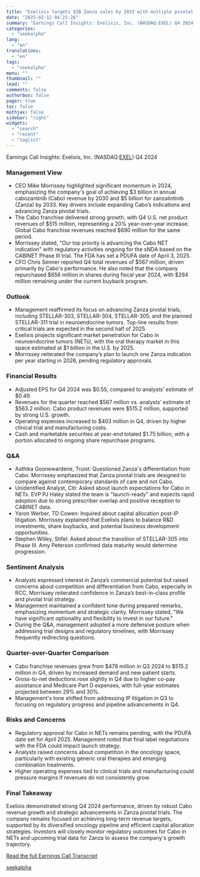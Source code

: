 ```yaml
---
title: "Exelixis targets $5B Zanza sales by 2033 with multiple pivotal trials in progress"
date: "2025-02-12 04:25:26"
summary: "Earnings Call Insights: Exelixis, Inc. (NASDAQ:EXEL) Q4 2024 Management View CEO Mike Morrissey highlighted significant momentum in 2024, emphasizing the company's goal of achieving $3 billion in annual cabozantinib (Cabo) revenue by 2030 and $5 billion for zanzalintinib (Zanza) by 2033. Key drivers include expanding Cabo’s indications and advancing Zanza..."
categories:
  - "seekalpha"
lang:
  - "en"
translations:
  - "en"
tags:
  - "seekalpha"
menu: ""
thumbnail: ""
lead: ""
comments: false
authorbox: false
pager: true
toc: false
mathjax: false
sidebar: "right"
widgets:
  - "search"
  - "recent"
  - "taglist"
---
```


Earnings Call Insights: Exelixis, Inc. (NASDAQ:[EXEL](https://seekingalpha.com/symbol/EXEL "Exelixis, Inc.")) Q4 2024

### Management View

* CEO Mike Morrissey highlighted significant momentum in 2024, emphasizing the company's goal of achieving $3 billion in annual cabozantinib (Cabo) revenue by 2030 and $5 billion for zanzalintinib (Zanza) by 2033. Key drivers include expanding Cabo’s indications and advancing Zanza pivotal trials.
* The Cabo franchise delivered strong growth, with Q4 U.S. net product revenues of $515 million, representing a 20% year-over-year increase. Global Cabo franchise revenues reached $690 million for the same period.
* Morrissey stated, "Our top priority is advancing the Cabo NET indication" with regulatory activities ongoing for the sNDA based on the CABINET Phase III trial. The FDA has set a PDUFA date of April 3, 2025.
* CFO Chris Senner reported Q4 total revenues of $567 million, driven primarily by Cabo's performance. He also noted that the company repurchased $656 million in shares during fiscal year 2024, with $294 million remaining under the current buyback program.

### Outlook

* Management reaffirmed its focus on advancing Zanza pivotal trials, including STELLAR-303, STELLAR-304, STELLAR-305, and the planned STELLAR-311 trial in neuroendocrine tumors. Top-line results from critical trials are expected in the second half of 2025.
* Exelixis projects significant market penetration for Cabo in neuroendocrine tumors (NETs), with the oral therapy market in this space estimated at $1 billion in the U.S. by 2025.
* Morrissey reiterated the company’s plan to launch one Zanza indication per year starting in 2026, pending regulatory approvals.

### Financial Results

* Adjusted EPS for Q4 2024 was $0.55, compared to analysts’ estimate of $0.49.
* Revenues for the quarter reached $567 million vs. analysts’ estimate of $563.2 million. Cabo product revenues were $515.2 million, supported by strong U.S. growth.
* Operating expenses increased to $403 million in Q4, driven by higher clinical trial and manufacturing costs.
* Cash and marketable securities at year-end totaled $1.75 billion, with a portion allocated to ongoing share repurchase programs.

### Q&A

* Asthika Goonewardene, Truist: Questioned Zanza's differentiation from Cabo. Morrissey emphasized that Zanza pivotal trials are designed to compare against contemporary standards of care and not Cabo.
* Unidentified Analyst, Citi: Asked about launch expectations for Cabo in NETs. EVP PJ Haley stated the team is "launch-ready" and expects rapid adoption due to strong prescriber overlap and positive reception to CABINET data.
* Yaron Werber, TD Cowen: Inquired about capital allocation post-IP litigation. Morrissey explained that Exelixis plans to balance R&D investments, share buybacks, and potential business development opportunities.
* Stephen Willey, Stifel: Asked about the transition of STELLAR-305 into Phase III. Amy Peterson confirmed data maturity would determine progression.

### Sentiment Analysis

* Analysts expressed interest in Zanza’s commercial potential but raised concerns about competition and differentiation from Cabo, especially in RCC. Morrissey reiterated confidence in Zanza’s best-in-class profile and pivotal trial strategy.
* Management maintained a confident tone during prepared remarks, emphasizing momentum and strategic clarity. Morrissey stated, "We have significant optionality and flexibility to invest in our future."
* During the Q&A, management adopted a more defensive posture when addressing trial designs and regulatory timelines, with Morrissey frequently redirecting questions.

### Quarter-over-Quarter Comparison

* Cabo franchise revenues grew from $478 million in Q3 2024 to $515.2 million in Q4, driven by increased demand and new patient starts.
* Gross-to-net deductions rose slightly in Q4 due to higher co-pay assistance and Medicare Part D expenses, with full-year estimates projected between 29% and 30%.
* Management's tone shifted from addressing IP litigation in Q3 to focusing on regulatory progress and pipeline advancements in Q4.

### Risks and Concerns

* Regulatory approval for Cabo in NETs remains pending, with the PDUFA date set for April 2025. Management noted that final label negotiations with the FDA could impact launch strategy.
* Analysts raised concerns about competition in the oncology space, particularly with existing generic oral therapies and emerging combination treatments.
* Higher operating expenses tied to clinical trials and manufacturing could pressure margins if revenues do not consistently grow.

### Final Takeaway

Exelixis demonstrated strong Q4 2024 performance, driven by robust Cabo revenue growth and strategic advancements in Zanza pivotal trials. The company remains focused on achieving long-term revenue targets, supported by its diversified oncology pipeline and efficient capital allocation strategies. Investors will closely monitor regulatory outcomes for Cabo in NETs and upcoming trial data for Zanza to assess the company's growth trajectory.

[Read the full Earnings Call Transcript](https://seekingalpha.com/symbol/EXEL/earnings/transcripts)

[seekalpha](https://seekingalpha.com/news/4406578-exelixis-targets-5b-zanza-sales-by-2033-with-multiple-pivotal-trials-in-progress)
